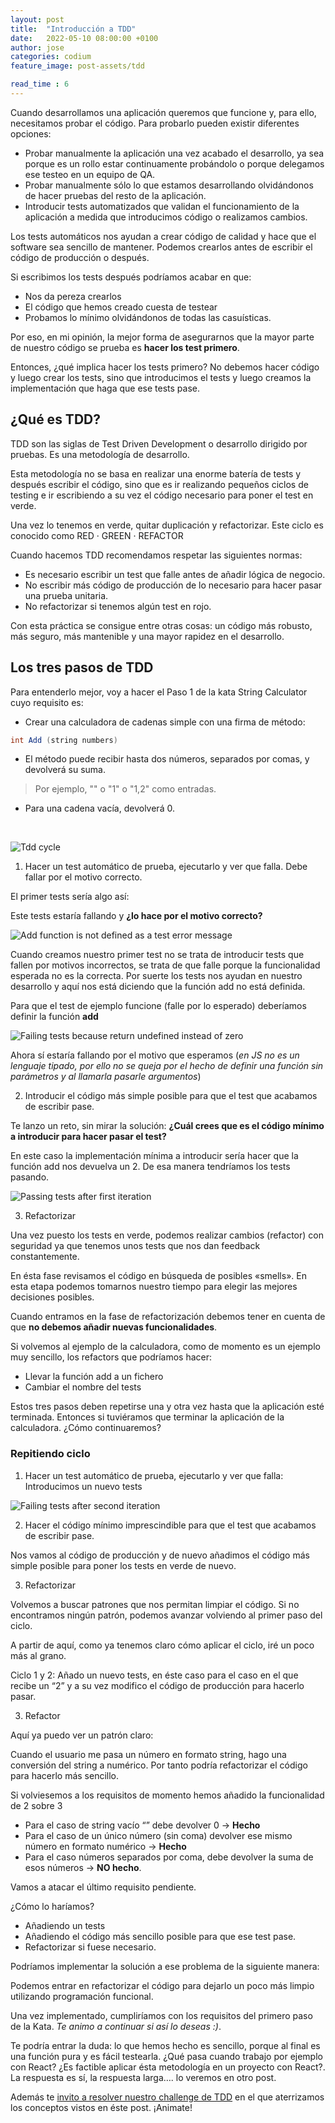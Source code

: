 ```yaml
---
layout: post
title:  "Introducción a TDD"
date:   2022-05-10 08:00:00 +0100
author: jose
categories: codium
feature_image: post-assets/tdd

read_time : 6
---
```


Cuando desarrollamos una aplicación queremos que funcione y, para ello, necesitamos probar el código.
Para probarlo pueden existir diferentes opciones:

- Probar manualmente la aplicación una vez acabado el desarrollo, ya sea porque es un rollo estar continuamente probándolo o porque delegamos ese testeo en un equipo de QA.
- Probar manualmente sólo lo que estamos desarrollando olvidándonos de hacer pruebas del resto de la aplicación.
- Introducir tests automatizados que validan el funcionamiento de la aplicación a medida que introducimos código o realizamos cambios.

Los tests automáticos nos ayudan a crear código de calidad y hace que el software sea sencillo de mantener. Podemos crearlos antes de escribir el código de producción o después.

Si escribimos los tests después podríamos acabar en que:
- Nos da pereza crearlos
- El código que hemos creado cuesta de testear
- Probamos lo mínimo olvidándonos de todas las casuísticas.

Por eso, en mi opinión, la mejor forma de asegurarnos que la mayor parte de nuestro código se prueba es **hacer los test primero**.

Entonces, ¿qué implica hacer los tests primero? No debemos hacer código y luego crear los tests, sino que introducimos el tests y luego creamos la implementación que haga que ese tests pase.

## ¿Qué es TDD?

TDD son las siglas de Test Driven Development o desarrollo dirigido por pruebas. Es una metodología de desarrollo.

Esta metodología no se basa en realizar una enorme batería de tests y después escribir el código, sino que es ir realizando pequeños ciclos de testing e ir escribiendo a su vez el código necesario para poner el test en verde.

Una vez lo tenemos en verde, quitar duplicación y refactorizar. Este ciclo es conocido como RED · GREEN · REFACTOR

Cuando hacemos TDD recomendamos respetar las siguientes normas:
- Es necesario escribir un test que falle antes de añadir lógica de negocio.
- No escribir más código de producción de lo necesario para hacer pasar una prueba unitaria.
- No refactorizar si tenemos algún test en rojo.

Con esta práctica se consigue entre otras cosas: un código más robusto, más seguro, más mantenible y una mayor rapidez en el desarrollo.

## Los tres pasos de TDD

Para entenderlo mejor, voy a hacer el Paso 1 de la kata String Calculator cuyo requisito es:

- Crear una calculadora de cadenas simple con una firma de método:

```java
int Add (string numbers)
```

- El método puede recibir hasta dos números, separados por comas, y devolverá su suma.

> Por ejemplo, "" o "1" o "1,2" como entradas.

- Para una cadena vacía, devolverá 0.


<br />


![Tdd cycle](/img/tdd-cycle.png)

1. Hacer un test automático de prueba, ejecutarlo y ver que falla. Debe fallar por el motivo correcto.

El primer tests sería algo así:

<script src="https://gist.github.com/11joselu/6c9f06d846071e2698b180bdfd7bfc0c.js"></script>

Este tests estaría fallando y **¿lo hace por el motivo correcto?**


![Add function is not defined as a test error message](/img/tdd/add-not-defined.png)

Cuando creamos nuestro primer test no se trata de introducir tests que fallen por motivos incorrectos, se trata de que falle porque la funcionalidad esperada no es la correcta. Por suerte los tests nos ayudan en nuestro desarrollo y aquí nos está diciendo que la función add no está definida.

Para que el test de ejemplo funcione (falle por lo esperado) deberíamos definir la función **add**

<script src="https://gist.github.com/11joselu/894607c875d8a0d3bbceb6f5d6bdd7d9.js"></script>

![Failing tests because return undefined instead of zero](/img/tdd/add-not-defined.png)

Ahora sí estaría fallando por el motivo que esperamos (*en JS no es un lenguaje tipado, por ello no se queja por el hecho de definir una función sin parámetros y al llamarla pasarle argumentos*)

2. Introducir el código más simple posible para que el test que acabamos de escribir pase.

Te lanzo un reto, sin mirar la solución: **¿Cuál crees que es el código mínimo a introducir para hacer pasar el test?**

En este caso la implementación mínima a introducir sería hacer que la función add nos devuelva un 2. De esa manera tendríamos los tests pasando.

<script src="https://gist.github.com/11joselu/b72b33db9450cacbed37b63d2cefbcac.js"></script>

![Passing tests after first iteration](/img/tdd/test-pased-first-iteration.png)

3. Refactorizar

Una vez puesto los tests en verde, podemos realizar cambios (refactor) con seguridad ya que tenemos unos tests que nos dan feedback constantemente.

En ésta fase revisamos el código en búsqueda de posibles «smells». En esta etapa podemos tomarnos nuestro tiempo para elegir las mejores decisiones posibles.

Cuando entramos en la fase de refactorización debemos tener en cuenta de que **no debemos añadir nuevas funcionalidades**.

Si volvemos al ejemplo de la calculadora, como de momento es un ejemplo muy sencillo, los refactors que podríamos hacer:
- Llevar la función add a un fichero
- Cambiar el nombre del tests

Estos tres pasos deben repetirse una y otra vez hasta que la aplicación esté terminada. Entonces si tuviéramos que terminar la aplicación de la calculadora. ¿Cómo continuaremos?

### Repitiendo ciclo

1. Hacer un test automático de prueba, ejecutarlo y ver que falla: Introducimos un nuevo tests

<script src="https://gist.github.com/11joselu/76aac3fab16be5659288fb5c0cd82289.js"></script>

![Failing tests after second iteration](/img/tdd/failed-test-after-second-iteration.png)

2. Hacer el código mínimo imprescindible para que el test que acabamos de escribir pase.

Nos vamos al código de producción y de nuevo añadimos el código más simple posible para poner los tests en verde de nuevo.

<script src="https://gist.github.com/11joselu/f96e1bc86d4b58fba8754a6340a36f26.js"></script>

3. Refactorizar

Volvemos a buscar patrones que nos permitan limpiar el código. Si no encontramos ningún patrón, podemos avanzar volviendo al primer paso del ciclo.


A partir de aquí, como ya tenemos claro cómo aplicar el ciclo, iré un poco más al grano.

Ciclo 1 y 2: Añado un nuevo tests, en éste caso para el caso en el que recibe un “2” y a su vez modifico el código de producción para hacerlo pasar.

<script src="https://gist.github.com/11joselu/3f49ef36d4cd869bc0fd151c695a7d04.js"></script>

3. Refactor

Aquí ya puedo ver un patrón claro:

Cuando el usuario me pasa un número en formato string, hago una conversión del string a numérico. Por tanto podría refactorizar el código para hacerlo más sencillo.

<script src="https://gist.github.com/11joselu/0a816b41a671474f6a369289eae3d955.js"></script>

Si volviesemos a los requisitos de momento hemos añadido la funcionalidad de 2 sobre 3


- Para el caso de string vacío “” debe devolver 0 -> **Hecho**
- Para el caso de un único número (sin coma) devolver ese mismo número en formato numérico -> **Hecho**
- Para el caso números separados por coma, debe devolver la suma de esos números -> **NO hecho**.

Vamos a atacar el último requisito pendiente.


¿Cómo lo haríamos?

- Añadiendo un tests
- Añadiendo el código más sencillo posible para que ese test pase.
- Refactorizar si fuese necesario.

Podríamos implementar la solución a ese problema de la siguiente manera:

<script src="https://gist.github.com/11joselu/da86719548ae6eff0ae54c337d060cbc.js"></script>

Podemos entrar en refactorizar el código para dejarlo un poco más limpio utilizando programación funcional.

<script src="https://gist.github.com/11joselu/fc7eaa0cd0b2a072601c4dc5871c8fed.js"></script>

Una vez implementado, cumpliríamos con los requisitos del primero paso de la Kata. *Te animo a continuar si así lo deseas :)*.

Te podría entrar la duda: lo que hemos hecho es sencillo, porque al final es una función pura y es fácil testearla. ¿Qué pasa cuando trabajo por ejemplo con React? ¿Es factible aplicar ésta metodología en un proyecto con React?. La respuesta es sí, la respuesta larga…. lo veremos en otro post.

Además te <a href="https://www.codium.team/tdd-challenge.html">invito a resolver nuestro challenge de TDD</a> en el que aterrizamos los conceptos vistos en éste post. ¡Animate!
